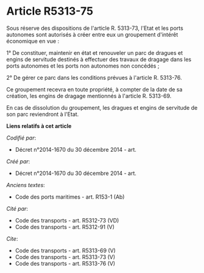# Article R5313-75

Sous réserve des dispositions de l'article R. 5313-73, l'Etat et les ports autonomes sont autorisés à créer entre eux un
groupement d'intérêt économique en vue : 

1° De constituer, maintenir en état et renouveler un parc de dragues et engins de servitude destinés à effectuer des travaux
de dragage dans les ports autonomes et les ports non autonomes non concédés ; 

2° De gérer ce parc dans les conditions prévues à l'article R. 5313-76. 

Ce groupement recevra en toute propriété, à compter de la date de sa création, les engins de dragage mentionnés à l'article
R. 5313-69. 

En cas de dissolution du groupement, les dragues et engins de servitude de son parc reviendront à l'Etat.

**Liens relatifs à cet article**

_Codifié par_:

  - Décret n°2014-1670 du 30 décembre 2014 - art.

_Créé par_:

  - Décret n°2014-1670 du 30 décembre 2014 - art.

_Anciens textes_:

  - Code des ports maritimes - art. R153-1 (Ab)

_Cité par_:

  - Code des transports - art. R5312-73 (VD)
  - Code des transports - art. R5312-91 (V)

_Cite_:

  - Code des transports - art. R5313-69 (V)
  - Code des transports - art. R5313-73 (V)
  - Code des transports - art. R5313-76 (V)
